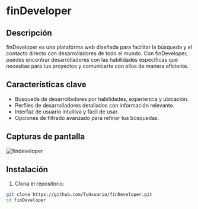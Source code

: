 # finDeveloper

## Descripción

finDeveloper es una plataforma web diseñada para facilitar la búsqueda y el contacto directo con desarrolladores de todo el mundo. Con finDeveloper, puedes encontrar desarrolladores con las habilidades específicas que necesitas para tus proyectos y comunicarte con ellos de manera eficiente.

## Características clave

- Búsqueda de desarrolladores por habilidades, experiencia y ubicación.
- Perfiles de desarrolladores detallados con información relevante.
- Interfaz de usuario intuitiva y fácil de usar.
- Opciones de filtrado avanzado para refinar tus búsquedas.

## Capturas de pantalla

![findeveloper](https://i.imgur.com/zgWUtjd.png)

## Instalación

1. Clona el repositorio:

```bash
git clone https://github.com/TuUsuario/finDeveloper.git
cd finDeveloper
